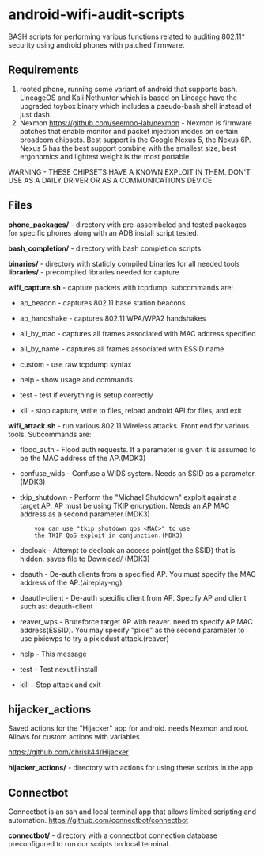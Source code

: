 # android-wifi-audit-scripts
BASH scripts for performing various functions related to auditing 802.11*
security using android phones with patched firmware.


Requirements
------------
1. rooted phone, running some variant of android that supports bash. LineageOS
and Kali Nethunter which is based on Lineage have the upgraded toybox binary
which includes a pseudo-bash shell instead of just dash.
2. Nexmon https://github.com/seemoo-lab/nexmon -  Nexmon is firmware patches
that enable monitor and packet injection modes on certain broadcom chipsets.
Best support is the Google Nexus 5, the Nexus 6P. Nexus 5 has the best support
combine with the smallest size, best ergonomics and lightest weight is the
most portable.

WARNING - THESE CHIPSETS HAVE A KNOWN EXPLOIT IN THEM. DON'T USE AS A DAILY
DRIVER OR AS A COMMUNICATIONS DEVICE

Files
------

**phone_packages/**	- directory with pre-assembeled and tested packages
			  for specific phones along with an ADB install script
			  tested.

**bash_completion/**	- directory with bash completion scripts

**binaries/**		- directory with staticly compiled binaries for all
			  needed tools
**libraries/**		- precompiled libraries needed for capture


**wifi_capture.sh** - capture packets with tcpdump. subcommands are:

* ap_beacon	- captures 802.11 base station beacons
* ap_handshake	- captures 802.11 WPA/WPA2 handshakes
* all_by_mac	- captures all frames associated with MAC address specified
* all_by_name	- captures all frames associated with ESSID name
* custom	- use raw tcpdump syntax

* help		- show usage and commands
* test		- test if everything is setup correctly
* kill		- stop capture, write to files, reload android API for files,
		  and exit
  
**wifi_attack.sh** - run various 802.11 Wireless attacks. Front end for various
tools. Subcommands are:

* flood_auth	- Flood auth requests. If a parameter  is given it is assumed
		  to be the MAC address of the AP.(MDK3)
* confuse_wids	- Confuse a WIDS system. Needs an SSID as a parameter.(MDK3)
* tkip_shutdown	- Perform the "Michael Shutdown" exploit against a target AP.
		  AP must be using TKIP encryption. Needs an AP MAC address as a
		  second parameter.(MDK3)
		  
		  you can use "tkip_shutdown qos <MAC>" to use
		  the TKIP QoS exploit in conjunction.(MDK3)
* decloak	- Attempt to decloak an access point(get the SSID) that is
		  hidden. saves file to Download/ (MDK3)
* deauth	- De-auth clients from a specified AP. You must specify the MAC
		  address of the AP.(aireplay-ng)
* deauth-client	- De-auth specific client from AP. Specify AP and client such as:
		  deauth-client <AP MAC> <Client MAC>
		  
* reaver_wps	- Bruteforce target AP with reaver. need to specify AP MAC
		  address(ESSID). You may specify "pixie" as the second
		  parameter to use pixiewps to try a pixiedust attack.(reaver)
		  
* help		- This message
* test		- Test nexutil install
* kill		- Stop attack and exit


hijacker_actions
------------------
Saved actions for the "Hijacker" app for android. needs Nexmon and root. Allows
for custom actions with variables.

https://github.com/chrisk44/Hijacker

**hijacker_actions/** - directory with actions for using these scripts in the app

Connectbot
----------
Connectbot is an ssh and local terminal app that allows limited scripting and
automation.
https://github.com/connectbot/connectbot

**connectbot/** - directory with a connectbot connection database preconfigured
to run our scripts on local terminal.

